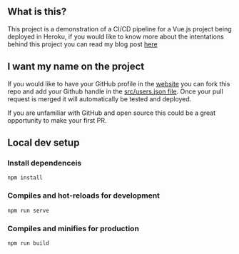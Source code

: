 ## What is this?

This project is a demonstration of a CI/CD pipeline for a Vue.js project being deployed in Heroku, if you would like to know more about the intentations behind this project you can read my blog post [here](https://medium.freecodecamp.org/a-first-look-at-github-actions-with-heroku-a6b4239d556)

## I want my name on the project

If you would like to have your GitHub profile in the [website](https://try-github-action.herokuapp.com/) you can fork this repo and add your Github handle in the [src/users.json file](src/users.json). Once your pull request is merged it will automatically be tested and deployed.

If you are unfamiliar with GitHub and open source this could be a great opportunity to make your first PR.

## Local dev setup

### Install dependenceis
```
npm install
```

### Compiles and hot-reloads for development
```
npm run serve
```

### Compiles and minifies for production
```
npm run build